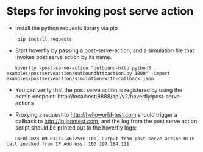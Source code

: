# Steps for invoking post serve action

- Install the python requests library via pip 
```shell
    pip install requests
```
- Start hoverfly by passing a post-serve-action, and a simulation file that invokes post serve action by its name.
 ```shell
    hoverfly -post-serve-action "outbound-http python3 examples/postserveaction/outboundhttpaction.py 1000" -import examples/postserveaction/simulation-with-callback.json
```
- You can verify that the post serve action is registered by using the admin endpoint: http://localhost:8888/api/v2/hoverfly/post-serve-actions

- Proxying a request to http://helloworld-test.com should trigger a callback to http://ip.jsontest.com,
  and the log from the post serve action script should be printed out to the hoverfly logs: 
 ```shell
    INFO[2023-09-03T12:46:25+01:00] Output from post serve action HTTP call invoked from IP Address: 100.197.184.111 
```
